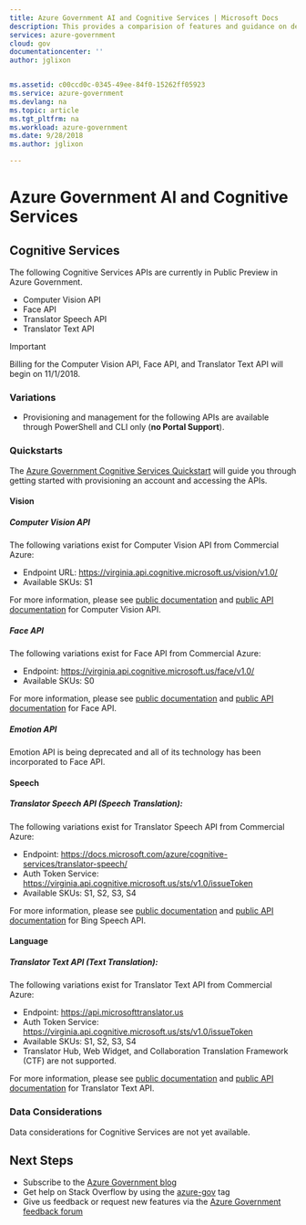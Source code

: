 ```yaml
---
title: Azure Government AI and Cognitive Services | Microsoft Docs
description: This provides a comparision of features and guidance on developing applications for Azure Government
services: azure-government
cloud: gov
documentationcenter: ''
author: jglixon


ms.assetid: c00ccd0c-0345-49ee-84f0-15262ff05923
ms.service: azure-government
ms.devlang: na
ms.topic: article
ms.tgt_pltfrm: na
ms.workload: azure-government
ms.date: 9/28/2018
ms.author: jglixon

---
```

# Azure Government AI and Cognitive Services

## Cognitive Services 
The following Cognitive Services APIs are currently in Public Preview in Azure Government. 
- Computer Vision API
- Face API
- Translator Speech API
- Translator Text API

> [!IMPORTANT]
> Billing for the Computer Vision API, Face API, and Translator Text API will begin on 11/1/2018.

### Variations
- Provisioning and management for the following APIs are available through PowerShell and CLI only (**no Portal Support**).

### Quickstarts
The [Azure Government Cognitive Services Quickstart](documentation-government-cognitiveservices.md) will guide you through getting started with provisioning an account and accessing the APIs.

#### Vision

##### Computer Vision API
The following variations exist for Computer Vision API from Commercial Azure:
- Endpoint URL: https://virginia.api.cognitive.microsoft.us/vision/v1.0/
- Available SKUs: S1

For more information, please see [public documentation](../cognitive-services/computer-vision/index.yml) and [public API documentation](https://westus.dev.cognitive.microsoft.com/docs/services/56f91f2d778daf23d8ec6739/operations/56f91f2e778daf14a499e1fa) for Computer Vision API.
 
##### Face API
The following variations exist for Face API from Commercial Azure:
- Endpoint: https://virginia.api.cognitive.microsoft.us/face/v1.0/
- Available SKUs: S0
 
For more information, please see [public documentation](../cognitive-services/Face/index.yml) and [public API documentation](https://westus.dev.cognitive.microsoft.com/docs/services/563879b61984550e40cbbe8d/operations/563879b61984550f30395236) for Face API.

##### Emotion API
Emotion API is being deprecated and all of its technology has been incorporated to Face API.
 
#### Speech
 
##### Translator Speech API (Speech Translation): 
The following variations exist for Translator Speech API from Commercial Azure:
- Endpoint: https://docs.microsoft.com/azure/cognitive-services/translator-speech/
- Auth Token Service: https://virginia.api.cognitive.microsoft.us/sts/v1.0/issueToken
- Available SKUs: S1, S2, S3, S4
 
For more information, please see [public documentation](../cognitive-services/Speech/Home.md) and [public API documentation](https://docs.microsoft.com/azure/cognitive-services/translator-speech/reference) for Bing Speech API.
 
#### Language
 
##### Translator Text API (Text Translation): 
The following variations exist for Translator Text API from Commercial Azure:
- Endpoint: https://api.microsofttranslator.us
- Auth Token Service: https://virginia.api.cognitive.microsoft.us/sts/v1.0/issueToken
- Available SKUs: S1, S2, S3, S4
- Translator Hub, Web Widget, and Collaboration Translation Framework (CTF) are not supported.
 
For more information, please see [public documentation](../cognitive-services/translator/translator-info-overview.md) and [public API documentation](https://docs.microsoft.com/azure/cognitive-services/Translator/reference/v3-0-reference) for Translator Text API.


### Data Considerations
Data considerations for Cognitive Services are not yet available. 

## Next Steps
* Subscribe to the [Azure Government blog](https://blogs.msdn.microsoft.com/azuregov/)
* Get help on Stack Overflow by using the [azure-gov](https://stackoverflow.com/questions/tagged/azure-gov) tag
* Give us feedback or request new features via the [Azure Government feedback forum](https://feedback.azure.com/forums/558487-azure-government) 


